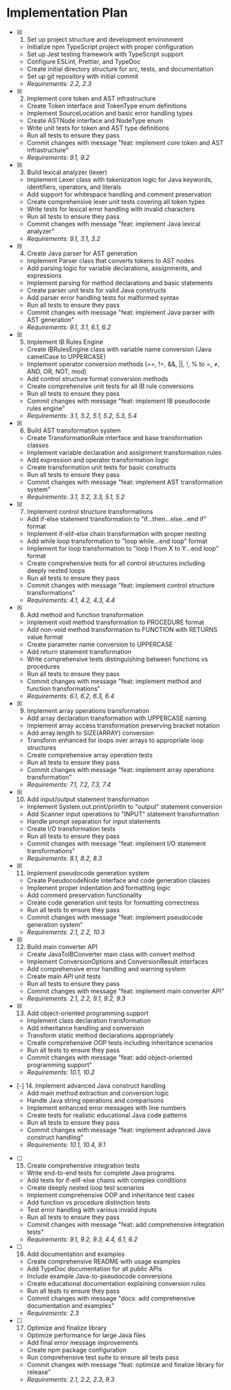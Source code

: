 # Implementation Plan

- [x] 1. Set up project structure and development environment
  - Initialize npm TypeScript project with proper configuration
  - Set up Jest testing framework with TypeScript support
  - Configure ESLint, Prettier, and TypeDoc
  - Create initial directory structure for src, tests, and documentation
  - Set up git repository with initial commit
  - _Requirements: 2.2, 2.3_

- [x] 2. Implement core token and AST infrastructure
  - Create Token interface and TokenType enum definitions
  - Implement SourceLocation and basic error handling types
  - Create ASTNode interface and NodeType enum
  - Write unit tests for token and AST type definitions
  - Run all tests to ensure they pass
  - Commit changes with message "feat: implement core token and AST infrastructure"
  - _Requirements: 9.1, 9.2_

- [x] 3. Build lexical analyzer (lexer)
  - Implement Lexer class with tokenization logic for Java keywords, identifiers, operators, and literals
  - Add support for whitespace handling and comment preservation
  - Create comprehensive lexer unit tests covering all token types
  - Write tests for lexical error handling with invalid characters
  - Run all tests to ensure they pass
  - Commit changes with message "feat: implement Java lexical analyzer"
  - _Requirements: 9.1, 3.1, 3.2_

- [x] 4. Create Java parser for AST generation
  - Implement Parser class that converts tokens to AST nodes
  - Add parsing logic for variable declarations, assignments, and expressions
  - Implement parsing for method declarations and basic statements
  - Create parser unit tests for valid Java constructs
  - Add parser error handling tests for malformed syntax
  - Run all tests to ensure they pass
  - Commit changes with message "feat: implement Java parser with AST generation"
  - _Requirements: 9.1, 3.1, 6.1, 6.2_

- [x] 5. Implement IB Rules Engine
  - Create IBRulesEngine class with variable name conversion (Java camelCase to UPPERCASE)
  - Implement operator conversion methods (==, !=, &&, ||, !, % to =, ≠, AND, OR, NOT, mod)
  - Add control structure format conversion methods
  - Create comprehensive unit tests for all IB rule conversions
  - Run all tests to ensure they pass
  - Commit changes with message "feat: implement IB pseudocode rules engine"
  - _Requirements: 3.1, 3.2, 5.1, 5.2, 5.3, 5.4_

- [x] 6. Build AST transformation system
  - Create TransformationRule interface and base transformation classes
  - Implement variable declaration and assignment transformation rules
  - Add expression and operator transformation logic
  - Create transformation unit tests for basic constructs
  - Run all tests to ensure they pass
  - Commit changes with message "feat: implement AST transformation system"
  - _Requirements: 3.1, 3.2, 3.3, 5.1, 5.2_

- [x] 7. Implement control structure transformations
  - Add if-else statement transformation to "if...then...else...end if" format
  - Implement if-elif-else chain transformation with proper nesting
  - Add while loop transformation to "loop while...end loop" format
  - Implement for loop transformation to "loop I from X to Y...end loop" format
  - Create comprehensive tests for all control structures including deeply nested loops
  - Run all tests to ensure they pass
  - Commit changes with message "feat: implement control structure transformations"
  - _Requirements: 4.1, 4.2, 4.3, 4.4_

- [x] 8. Add method and function transformation
  - Implement void method transformation to PROCEDURE format
  - Add non-void method transformation to FUNCTION with RETURNS value format
  - Create parameter name conversion to UPPERCASE
  - Add return statement transformation
  - Write comprehensive tests distinguishing between functions vs procedures
  - Run all tests to ensure they pass
  - Commit changes with message "feat: implement method and function transformations"
  - _Requirements: 6.1, 6.2, 6.3, 6.4_

- [x] 9. Implement array operations transformation
  - Add array declaration transformation with UPPERCASE naming
  - Implement array access transformation preserving bracket notation
  - Add array.length to SIZE(ARRAY) conversion
  - Transform enhanced for loops over arrays to appropriate loop structures
  - Create comprehensive array operation tests
  - Run all tests to ensure they pass
  - Commit changes with message "feat: implement array operations transformation"
  - _Requirements: 7.1, 7.2, 7.3, 7.4_

- [x] 10. Add input/output statement transformation
  - Implement System.out.print/println to "output" statement conversion
  - Add Scanner input operations to "INPUT" statement transformation
  - Handle prompt separation for input statements
  - Create I/O transformation tests
  - Run all tests to ensure they pass
  - Commit changes with message "feat: implement I/O statement transformations"
  - _Requirements: 8.1, 8.2, 8.3_

- [x] 11. Implement pseudocode generation system
  - Create PseudocodeNode interface and code generation classes
  - Implement proper indentation and formatting logic
  - Add comment preservation functionality
  - Create code generation unit tests for formatting correctness
  - Run all tests to ensure they pass
  - Commit changes with message "feat: implement pseudocode generation system"
  - _Requirements: 2.1, 2.2, 10.3_

- [x] 12. Build main converter API
  - Create JavaToIBConverter main class with convert method
  - Implement ConversionOptions and ConversionResult interfaces
  - Add comprehensive error handling and warning system
  - Create main API unit tests
  - Run all tests to ensure they pass
  - Commit changes with message "feat: implement main converter API"
  - _Requirements: 2.1, 2.2, 9.1, 9.2, 9.3_

- [x] 13. Add object-oriented programming support
  - Implement class declaration transformation
  - Add inheritance handling and conversion
  - Transform static method declarations appropriately
  - Create comprehensive OOP tests including inheritance scenarios
  - Run all tests to ensure they pass
  - Commit changes with message "feat: add object-oriented programming support"
  - _Requirements: 10.1, 10.2_

- [-] 14. Implement advanced Java construct handling
  - Add main method extraction and conversion logic
  - Handle Java string operations and comparisons
  - Implement enhanced error messages with line numbers
  - Create tests for realistic educational Java code patterns
  - Run all tests to ensure they pass
  - Commit changes with message "feat: implement advanced Java construct handling"
  - _Requirements: 10.1, 10.4, 9.1_

- [ ] 15. Create comprehensive integration tests
  - Write end-to-end tests for complete Java programs
  - Add tests for if-elif-else chains with complex conditions
  - Create deeply nested loop test scenarios
  - Implement comprehensive OOP and inheritance test cases
  - Add function vs procedure distinction tests
  - Test error handling with various invalid inputs
  - Run all tests to ensure they pass
  - Commit changes with message "feat: add comprehensive integration tests"
  - _Requirements: 9.1, 9.2, 9.3, 4.4, 6.1, 6.2_

- [ ] 16. Add documentation and examples
  - Create comprehensive README with usage examples
  - Add TypeDoc documentation for all public APIs
  - Include example Java-to-pseudocode conversions
  - Create educational documentation explaining conversion rules
  - Run all tests to ensure they pass
  - Commit changes with message "docs: add comprehensive documentation and examples"
  - _Requirements: 2.3_

- [ ] 17. Optimize and finalize library
  - Optimize performance for large Java files
  - Add final error message improvements
  - Create npm package configuration
  - Run comprehensive test suite to ensure all tests pass
  - Commit changes with message "feat: optimize and finalize library for release"
  - _Requirements: 2.1, 2.2, 2.3, 9.3_